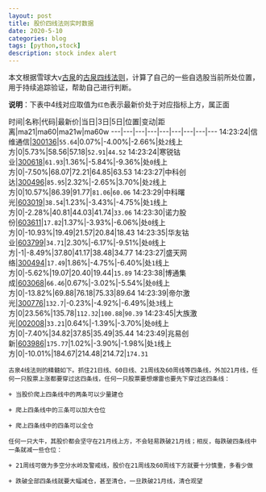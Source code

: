 ```yaml
---
layout: post
title: 股价四线法则实时数据
date: 2020-5-10
categories: blog
tags: [python,stock]
description: stock index alert
---
```



本文根据雪球大v[古泉](https://xueqiu.com/u/7148646888)的[古泉四线法则](https://xueqiu.com/7148646888/130498192)，计算了自己的一些自选股当前所处位置，用于持续追踪验证，帮助自己进行判断。

**说明**：下表中4线对应取值为`红色`表示最新价处于对应指标上方，属正面

时间|名称|代码|最新价|当日|3日|5日|位置|变动|距离|ma21|ma60|ma21w|ma60w
---|---|---|---|---|---|---|---|---
14:23:24|信维通信|[300136](https://xueqiu.com/S/SZ300136)|`55.64`|0.07%|-4.00%|-2.66%|处`2`线上方|0|5.73%|58.56|57.18|`52.91`|`44.52`
14:23:24|寒锐钴业|[300618](https://xueqiu.com/S/SZ300618)|`61.93`|1.36%|-5.84%|-9.36%|处`0`线上方|0|-7.50%|68.07|72.21|64.85|63.53
14:23:27|中科创达|[300496](https://xueqiu.com/S/SZ300496)|`85.95`|2.32%|-2.65%|3.70%|处`2`线上方|0|10.57%|86.39|91.77|`81.06`|`60.06`
14:23:29|中科曙光|[603019](https://xueqiu.com/S/SH603019)|`38.54`|1.23%|-3.43%|-4.75%|处`1`线上方|0|-2.28%|40.81|44.03|41.74|`33.06`
14:23:30|诺力股份|[603611](https://xueqiu.com/S/SH603611)|`17.82`|1.37%|-3.93%|-6.06%|处`0`线上方|0|-10.93%|19.49|21.57|20.84|18.43
14:23:35|华友钴业|[603799](https://xueqiu.com/S/SH603799)|`34.71`|2.30%|-6.17%|-9.51%|处`0`线上方|-1|-8.49%|37.80|41.17|38.48|34.77
14:23:27|盛天网络|[300494](https://xueqiu.com/S/SZ300494)|`17.49`|1.86%|-4.75%|-6.40%|处`1`线上方|0|-5.62%|19.07|20.40|19.44|`15.89`
14:23:38|博通集成|[603068](https://xueqiu.com/S/SH603068)|`66.46`|0.67%|-3.02%|-5.54%|处`0`线上方|0|-13.82%|69.88|76.18|75.33|89.64
14:23:39|帝尔激光|[300776](https://xueqiu.com/S/SZ300776)|`132.7`|-0.23%|-4.92%|-6.49%|处`3`线上方|0|23.56%|135.78|`112.32`|`100.88`|`90.39`
14:23:45|大族激光|[002008](https://xueqiu.com/S/SZ002008)|`33.21`|0.64%|-1.39%|-3.70%|处`0`线上方|0|-7.40%|34.82|37.85|35.49|35.44
14:23:49|兆易创新|[603986](https://xueqiu.com/S/SH603986)|`175.77`|1.02%|-3.90%|-1.98%|处`1`线上方|0|-10.01%|184.67|214.48|214.72|`174.31`

```
古泉4线法则的精髓如下。抓住21日线、60日线、21周线及60周线等四条线，外加21月线，任何一只股票上涨都要穿过这四条线，任何一只股票要想爆雷也要先下穿过这四条线：

+ 当股价爬上四条线中的两条可以少量建仓

+ 爬上四条线中的三条可以加大仓位

+ 爬上四条线中的四条可以全仓

任何一只大牛，其股价都会坚守在21月线上方，不会轻易跌破21月线；相反，每跌破四条线中一条就减一些仓位：

+ 21周线可做为多空分水岭及警戒线，股价在21周线及60周线下方就要十分慎重，多看少做

+ 跌破全部四条线就要大幅减仓，甚至清仓，一旦跌破21月线，清仓观望
```